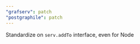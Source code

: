 ```yaml
---
"grafserv": patch
"postgraphile": patch
---
```


Standardize on `serv.addTo` interface, even for Node
